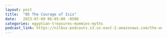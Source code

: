 ```yaml
---
layout: post
title:  "05 The Courage of Isis"
date:   2023-07-09 06:05:00 -0500
categories: egyptian-treasures-mummies-myths
podcast_link: https://nilbus-podcasts.s3.us-east-2.amazonaws.com/the-well-trained-mind/Egyptian%20Treasures%20-%20Mummies%20&%20Myths/05%20The%20Courage%20of%20Isis.mp3
---
```

